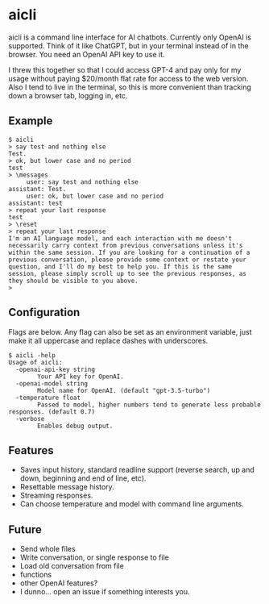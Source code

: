 # aicli

aicli is a command line interface for AI chatbots. Currently only OpenAI is supported. Think of it like ChatGPT, but in your terminal instead of in the browser. You need an OpenAI API key to use it.

I threw this together so that I could access GPT-4 and pay only for my usage without paying $20/month flat rate for access to the web version. Also I tend to live in the terminal, so this is more convenient than tracking down a browser tab, logging in, etc.

## Example

```
$ aicli
> say test and nothing else
Test.
> ok, but lower case and no period
test
> \messages
     user: say test and nothing else
assistant: Test.
     user: ok, but lower case and no period
assistant: test
> repeat your last response
test
> \reset
> repeat your last response
I'm an AI language model, and each interaction with me doesn't necessarily carry context from previous conversations unless it's within the same session. If you are looking for a continuation of a previous conversation, please provide some context or restate your question, and I'll do my best to help you. If this is the same session, please simply scroll up to see the previous responses, as they should be visible to you above.
>
```

## Configuration

Flags are below. Any flag can also be set as an environment variable, just make it all uppercase and replace dashes with underscores.

```
$ aicli -help
Usage of aicli:
  -openai-api-key string
    	Your API key for OpenAI.
  -openai-model string
    	Model name for OpenAI. (default "gpt-3.5-turbo")
  -temperature float
    	Passed to model, higher numbers tend to generate less probable responses. (default 0.7)
  -verbose
    	Enables debug output.
```

## Features

- Saves input history, standard readline support (reverse search, up and down, beginning and end of line, etc).
- Resettable message history.
- Streaming responses.
- Can choose temperature and model with command line arguments.

## Future 

- Send whole files
- Write conversation, or single response to file
- Load old conversation from file
- functions
- other OpenAI features?
- I dunno... open an issue if something interests you.
